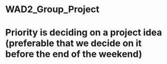 # WAD2_Group_Project
# Priority is deciding on a project idea (preferable that we decide on it before the end of the weekend)
